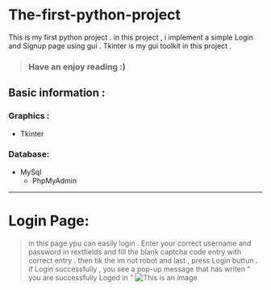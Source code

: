 # The-first-python-project
This is my first python project . in this project , i implement a simple Login and Signup page using gui .
Tkinter is my gui toolkit in this project . 
> ### Have an enjoy reading :)
## Basic information :
### Graphics :
- Tkinter
### Database:
- MySql
  - PhpMyAdmin
***
# Login Page:
> in this page ypu can easily login . Enter your correct username and password in rextfields and fill the blank captcha code entry with correct entry . 
> then tik the im not robot and last , press Login buttun . 
> if Login successfully , you see a pop-up message that has writen " you are successfully Loged in "
![This is an image](https://myoctocat.com/assets/images/base-octocat.svg)
